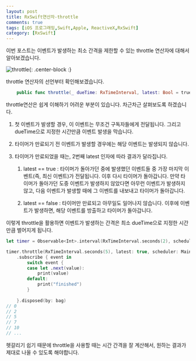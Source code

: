 ```yaml
---
layout: post
title: RxSwift연산자-throttle
comments: true
tags: [iOS 프로그래밍,Swift,Apple, ReactiveX,RxSwift]
category: [RxSwift]
---  
```


이번 포스트는 이벤트가 발생하는 최소 간격을 제한할 수 있는 throttle 연산자에 대해서 알아보겠습니다.

![throttle]({{'/img/throttle.png'}}){: .center-block :}  

throttle 연산자의 선언부터 확인해보겠습니다.

```swift
    public func throttle(_ dueTime: RxTimeInterval, latest: Bool = true, scheduler: SchedulerType)-> Observable<Element>
```  

throttle연산은 쉽게 이해하기 어려운 부분이 있습니다. 차근차근 살펴보도록 하겠습니다.

1. 첫 이벤트가 발생할 경우, 이 이벤트는 무조건 구독자들에게 전달됩니다. 그리고 dueTime으로 지정한 시간만큼 이벤트 발생을 막습니다.

2. 타이머가 만료되기 전 이벤트가 발생할 경우에는 해당 이벤트는 발생되지 않습니다.

3. 타이머가 만료되었을 때는, 2번째 latest 인자에 따라 결과가 달라집니다.
   1. latest == true : 타이머가 돌아가던 중에 발생했던 이벤트들 중 가장 마지막 이벤트(즉, 최신 이벤트)가 전달됩니다. 이후 다시 타이머가 돌아갑니다. 만약 타이머가 돌아가던 도중 이벤트가 발생하지 않았다면 아무런 이벤트가 발생하지 않고, 다음 이벤트가 발생할 때에 그 이벤트를 내보내고 타이머가 돌아갑니다.
   
   2. latest == false : 타이머만 만료되고 아무일도 일어나지 않습니다. 이후에 이벤트가 발생하면, 해당 이벤트를 방출하고 타이머가 돌아갑니다.

이렇게 throttle을 활용하면 이벤트가 발생하는 간격은 최소 dueTime으로 지정한 시간만큼 벌어지게 됩니다. 

```swift
let timer = Observable<Int>.interval(RxTimeInterval.seconds(2), scheduler: MainScheduler.instance)

timer.throttle(RxTimeInterval.seconds(5), latest: true, scheduler: MainScheduler.instance)
    .subscribe { event in
        switch event {
        case let .next(value):
            print(value)
        default:
            print("finished")
        }
        
    }.disposed(by: bag)
// 0
// 2
// 5
// 7
// 10
// ...
```  
헷갈리기 쉽기 때문에 throttle을 사용할 때는 시간 간격을 잘 계산해서, 원하는 결과가 제대로 나올 수 있도록 해야합니다.